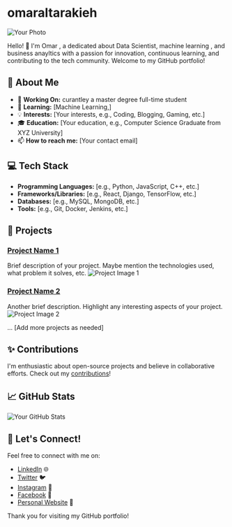 # omaraltarakieh

![Your Photo](your-photo-url)

Hello! 👋 I'm Omar , a dedicated about Data Scientist, machine learning , and business anayltics  with a passion for innovation, continuous learning, and contributing to the tech community. Welcome to my GitHub portfolio!

## 🌱 About Me

- 🔭 **Working On:** curantley a master degree full-time student  
- 🌱 **Learning:** [Machine Learning,]
- 💡 **Interests:** [Your interests, e.g., Coding, Blogging, Gaming, etc.]
- 🎓 **Education:** [Your education, e.g., Computer Science Graduate from XYZ University]
- 📫 **How to reach me:** [Your contact email]

## 💻 Tech Stack

- **Programming Languages:** [e.g., Python, JavaScript, C++, etc.]
- **Frameworks/Libraries:** [e.g., React, Django, TensorFlow, etc.]
- **Databases:** [e.g., MySQL, MongoDB, etc.]
- **Tools:** [e.g., Git, Docker, Jenkins, etc.]

## 🚀 Projects

### [Project Name 1](Project-Link-1)
Brief description of your project. Maybe mention the technologies used, what problem it solves, etc.
![Project Image 1](your-project-image-url-1)

### [Project Name 2](Project-Link-2)
Another brief description. Highlight any interesting aspects of your project.
![Project Image 2](your-project-image-url-2)

... [Add more projects as needed]

## ✨ Contributions

I'm enthusiastic about open-source projects and believe in collaborative efforts. Check out my [contributions](https://github.com/[Your-GitHub-Username]?tab=repositories)!

## 📈 GitHub Stats

![Your GitHub Stats](https://github-readme-stats.vercel.app/api?username=Your-GitHub-Username&show_icons=true&theme=radical)

## 🤝 Let's Connect!

Feel free to connect with me on:
- [LinkedIn](Your-LinkedIn-Profile-Link) 🌐
- [Twitter](Your-Twitter-Profile-Link) 🐦
- [Instagram](Your-Instagram-Profile-Link) 📸
- [Facebook](Your-Facebook-Profile-Link) 👥
- [Personal Website](Your-Personal-Website-Link) 💼

Thank you for visiting my GitHub portfolio!
